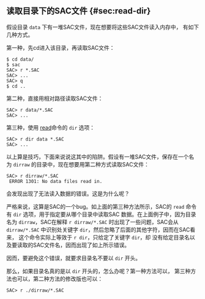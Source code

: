 ## 读取目录下的SAC文件 {#sec:read-dir}

假设目录 `data` 下有一堆SAC文件，现在想要将这些SAC文件读入内存中，
有如下几种方式。

第一种，先cd进入该目录，再读取SAC文件：

``` {.bash}
$ cd data/
$ sac
SAC> r *.SAC
SAC> ...
SAC> q
$ cd ..
```

第二种，直接用相对路径读取SAC文件：

``` {.bash}
SAC> r data/*.SAC
SAC> ...
```

第三种，使用 [read](/commands/read.html)命令的 `dir` 选项：

``` {.bash}
SAC> r dir data *.SAC
SAC> ...
```

以上算是技巧，下面来说说这其中的陷阱。假设有一堆SAC文件，保存在一个名为
`dirraw` 的目录中，现在想要用第二种方式读取SAC文件：

``` {.bash}
SAC> r dirraw/*.SAC
 ERROR 1301: No data files read in.
```

会发现出现了无法读入数据的错误。这是为什么呢？

严格来说，这算是SAC的一个bug。如上面的第三种方法所示，SAC的 `read`
命令有 `dir` 选项，用于指定要从哪个目录中读取SAC
数据。在上面例子中，因为目录名为 `dirraw`，SAC在解释 `r dirraw/*.SAC`
时出现了一些问题，SAC会从 `dirraw/*.SAC` 中识别处关键字
`dir`，然后忽略了后面的其他字符，因而在SAC看来， 这个命令实际上等效于
`r dir`，只给定了关键字 `dir`，却
没有给定目录名以及要读取的SAC文件名，因而出现了如上所示错误。

因而，要避免这个错误，就要求目录名不要以 `dir` 开头。

那么，如果目录名真的是以 `dir` 开头的，怎么办呢？第一种方法可以，
第三种方法也可以，第二种方法的修改版也可以：

``` {.bash}
SAC> r ./dirraw/*.SAC
```
